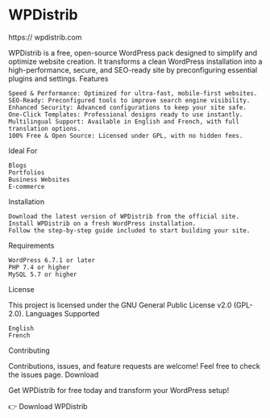 # WPDistrib
 https:// wpdistrib.com

WPDistrib is a free, open-source WordPress pack designed to simplify and optimize website creation. It transforms a clean WordPress installation into a high-performance, secure, and SEO-ready site by preconfiguring essential plugins and settings.
Features

    Speed & Performance: Optimized for ultra-fast, mobile-first websites.
    SEO-Ready: Preconfigured tools to improve search engine visibility.
    Enhanced Security: Advanced configurations to keep your site safe.
    One-Click Templates: Professional designs ready to use instantly.
    Multilingual Support: Available in English and French, with full translation options.
    100% Free & Open Source: Licensed under GPL, with no hidden fees.

Ideal For

    Blogs
    Portfolios
    Business Websites
    E-commerce

Installation

    Download the latest version of WPDistrib from the official site.
    Install WPDistrib on a fresh WordPress installation.
    Follow the step-by-step guide included to start building your site.

Requirements

    WordPress 6.7.1 or later
    PHP 7.4 or higher
    MySQL 5.7 or higher

License

This project is licensed under the GNU General Public License v2.0 (GPL-2.0).
Languages Supported

    English
    French

Contributing

Contributions, issues, and feature requests are welcome! Feel free to check the issues page.
Download

Get WPDistrib for free today and transform your WordPress setup!

👉 Download WPDistrib
